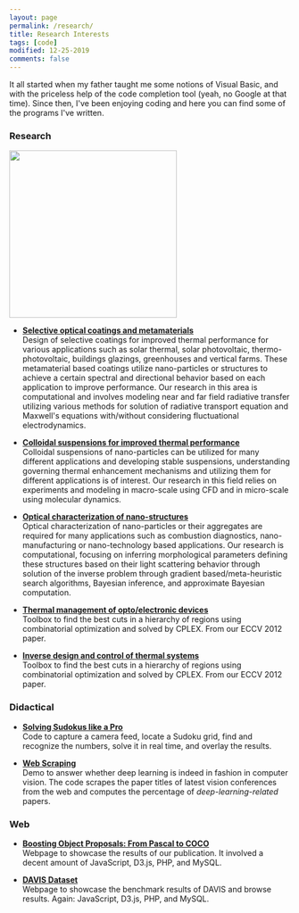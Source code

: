 ```yaml
---
layout: page
permalink: /research/
title: Research Interests
tags: [code]
modified: 12-25-2019
comments: false
---
```



It all started when my father taught me some notions of Visual Basic, and with the priceless help of the code completion tool (yeah, no Google at that time). Since then, I've been enjoying coding and here you can find some of the programs I've written.

### Research

<img src="{{ site.github.url }}/images/deep_learning.png" height="300" width="300">


* [**Selective optical coatings and metamaterials**](http://www.vision.ee.ethz.ch/~cvlsegmentation/cob/)<br>
Design of selective coatings for improved thermal performance for various applications such as solar thermal, solar photovoltaic, thermo-photovoltaic, buildings glazings, greenhouses and vertical farms.  These metamaterial based coatings utilize nano-particles or structures to achieve a certain spectral and directional behavior based on each application to improve performance.  Our research in this area is computational and involves modeling near and far field radiative transfer utilizing various methods for solution of radiative transport equation and Maxwell's equations with/without considering fluctuational electrodynamics.  

* [**Colloidal suspensions for improved thermal performance**](http://www.eecs.berkeley.edu/Research/Projects/CS/vision/grouping/mcg/)<br>
Colloidal suspensions of nano-particles can be utilized for many different applications and  developing stable suspensions, understanding governing thermal enhancement mechanisms and utilizing them for different applications is of interest.  Our research in this field relies on experiments and modeling in macro-scale using CFD and in micro-scale using molecular dynamics.  

* [**Optical characterization of nano-structures**](http://www.vision.ee.ethz.ch/~biwiproposals/seism/index.html)<br>
Optical characterization of nano-particles or their aggregates are required for many applications such as combustion diagnostics, nano-manufacturing or nano-technology based applications. Our research is computational, focusing on inferring morphological parameters defining these structures based on their light scattering behavior through solution of the inverse problem through gradient based/meta-heuristic search algorithms, Bayesian inference, and approximate Bayesian computation.   

* [**Thermal management of opto/electronic devices**](https://imatge.upc.edu/web/resources/supervised-assessment-segmentation-hierarchies)<br>
Toolbox to find the best cuts in a hierarchy of regions using combinatorial optimization and solved by CPLEX. From our ECCV 2012 paper.

* [**Inverse design and control of thermal systems**](https://imatge.upc.edu/web/resources/supervised-assessment-segmentation-hierarchies)<br>
Toolbox to find the best cuts in a hierarchy of regions using combinatorial optimization and solved by CPLEX. From our ECCV 2012 paper.

 
 
### Didactical

* [**Solving Sudokus like a Pro**](http://jponttuset.github.io/solving-sudokus-like-a-pro-1/)<br>
Code to capture a camera feed, locate a Sudoku grid, find and recognize the numbers, solve it in real time, and overlay the results.

* [**Web Scraping**](http://jponttuset.github.io/deep-learning-scraping/)<br>
Demo to answer whether deep learning is indeed in fashion in computer vision. The code scrapes the paper titles of latest vision conferences from the web and computes the percentage of *deep-learning-related* papers.

### Web

* [**Boosting Object Proposals: From Pascal to COCO**](http://www.vision.ee.ethz.ch/~biwiproposals/boosting-coco/)<br>
Webpage to showcase the results of our publication. It involved a decent amount of JavaScript, D3.js, PHP, and MySQL.

* [**DAVIS Dataset**](https://graphics.ethz.ch/~perazzif/davis/index.html)<br>
Webpage to showcase the benchmark results of DAVIS and browse results. Again: JavaScript, D3.js, PHP, and MySQL.


